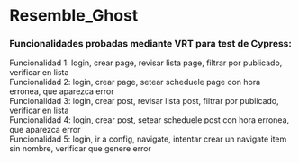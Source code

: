 # Resemble_Ghost

### Funcionalidades probadas mediante VRT para test de Cypress:

Funcionalidad 1: login, crear page, revisar lista page, filtrar por publicado, verificar en lista <br>
Funcionalidad 2: login, crear page, setear scheduele page con hora erronea, que aparezca  error <br>
Funcionalidad 3: login, crear post, revisar lista post, filtrar por publicado, verificar en lista <br>
Funcionalidad 4: login, crear post, setear scheduele post con hora erronea, que aparezca  error <br>
Funcionalidad 5: login, ir a config, navigate, intentar crear un navigate item sin nombre, verificar que genere error <br>
